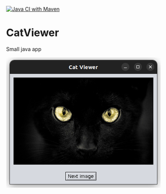 [![Java CI with Maven](https://github.com/Mariapori/CatViewer/actions/workflows/maven.yml/badge.svg)](https://github.com/Mariapori/CatViewer/actions/workflows/maven.yml)
# CatViewer
Small java app

![CatViewer on Ubuntu](https://github.com/Mariapori/CatViewer/blob/master/image.png)
